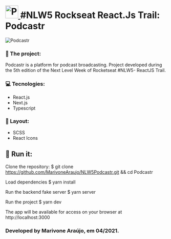 #  <a href="https://rocketseat.com.br//" target="_blank"> <img src="https://image.freepik.com/free-vector/illustration-headphones-icon_53876-5571.jpg" alt="Podcastr" width="40" height="40"/> </a> #NLW5 Rockseat React.Js Trail: Podcastr 

<img src="![image](https://user-images.githubusercontent.com/74380088/115906504-faa4d980-a43d-11eb-88a7-69140b0c4598.png)" alt="Podcastr" /> 

### 📰  The project:

Podcastr is a platform for podcast broadcasting. 
Project developed during the 5th edition of the Next Level Week of Rocketseat #NLW5- ReactJS Trail.

### 💻 Tecnologies:
- React.js
- Next.js
- Typescript

### 🎨 Layout:
- SCSS
- React Icons

## 🏃 Run it: 

Clone the repository:
$ git clone https://github.com/MarivoneAraujo/NLW5Podcastr.git && cd Podcastr

Load dependencies
$ yarn install

Run the backend fake server
$ yarn server

Run the project
$ yarn dev

The app will be available for access on your browser at http://localhost:3000

### Developed by Marivone Araújo, em 04/2021.
